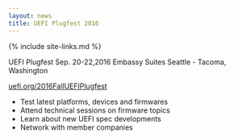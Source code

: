 ```yaml
---
layout: news
title: UEFI Plugfest 2016
---
```

{% include site-links.md %}

UEFI Plugfest Sep. 20-22,2016
Embassy Suites Seattle - Tacoma, Washington

[uefi.org/2016FallUEFIPlugfest](http://uefi.org/2016FallUEFIPlugfest)

* Test latest platforms, devices and firmwares
* Attend technical sessions on firmware topics
* Learn about new UEFI spec developments
* Network with member companies
